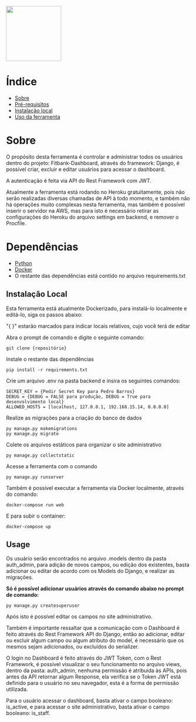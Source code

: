 <img src="https://lh3.googleusercontent.com/jxDT-_DeUCR3pk6FQckMpiRroDsUTzSWd4MfRBSiONeFwgZ56A2UEEESE4waG6ZDjHzRmpqGV8d_k6QeBxTSYNP4MpLgpPrCMJoVdvX9E2y04Gns5aFpyAVh3E9-eTJCkB-6gWxAKo6p2BEnqR2jK7m72C_nHYkWn3tQEw5rWHFm7pYoIxStqfRujIqxiuKJTkNXRJd6eo7SKdWyEUHJN50hnf4IWlrUVVssdkyGK4PPt-xirqagUaUxJIvdsL3HjIWjOv5K5hzZY5FA1EmXgtHPWjslD9w9ChGZWDoeycZIBIA5g0qnTy0HHWDIEPx71EDC-vJygh2gJtIYm2o8FFlEAz_k3sxayP3kd-3gmWlx-btKxWcYbVg9HRiGgbZljd-RrMuInm6ApoLcLQkYd171lPH8e9ix5EwJ-GSvj6lQQVjTIzUIXMtv7UhzTPj7Yz9IffgdeMkjiDvqT95mtMvLUMTw3_6eBjrvCFEuRMV4MZmmF8aR-_NxYLEa5brk-bN4O8PWUfD1xV9gQDivFSaFmO0M8sbxaxo917q6TcvzjowxoN-cTIa3EHepCjuzfBSrUs5uifeHKk-BFN38H-8JZAnIbwM8NbPUIPAkMcDgKOqtjSOVP7F64ECHIraOgWTIwd-wFp7nP6enWzYFv0msYPUIxuSpgxZBJqq8kM3CaUx8cQbsrSZajC_4zoNB960vJsbwUoU22D9uHKa0hrJlDdn9bsHBquZC_uDC9bD59nyKmnTwufSzlkkLvdP6cWhPNPbIQ1fBtwBEMX_iW0VZ1Zv95LACY-ZWgoAs3ZBK-INndywFRI45LrxGHjHwOiFU-1HAg_QWC-bl16iH-Y7eS_mkbeATPwxqFgrlJz_XWIiy1T8bPaIJxYaqRzDTV1W9I-PPZ1yTUhtmm-mgB8l4rSswPmYi5qDrCQ=s500-no?authuser=0" style="width: 150px; height: auto;"/>

# Índice

- [Sobre](#about)
- [Pré-requisitos](#prerequisites)
- [Instalação local](#getting_started)
- [Uso da ferramenta](#usage)

# Sobre <a name = "about"></a>

O propósito desta ferramenta é controlar e administrar todos os usuários dentro do projeto: Fitbank-Dashboard, através do framework: Django, é possível criar, excluir e editar usuários para acessar o dashboard.

A autenticação é feita via API do Rest Framework com JWT.

Atualmente a ferramenta está rodando no Heroku gratuitamente, pois não serão realizadas diversas chamadas de API à todo momento, e também não há operações muito complexas nesta ferramenta, mas também é possível inserir o servidor na AWS, mas para isto é necessário retirar as configurações do Heroku do arquivo settings em backend, e remover o Procfile.

# Dependências <a name="prerequisites"></a>

- [Python](https://www.python.org/)
- [Docker](https://www.docker.com/)
- O restante das dependências está contido no arquivo requirements.txt

## Instalação Local <a name = "getting_started"></a>

Esta ferramenta está atualmente Dockerizado, para instalá-lo localmente e editá-lo, siga os passos abaixo:

"{ }" estarão marcados para indicar locais relativos, cujo você terá de editar

Abra o prompt de comando e digite o seguinte comando:

```
git clone {repositório}
```

Instale o restante das dependências

```
pip install -r requirements.txt
```

Crie um arquivo .env na pasta backend e insira os seguintes comandos:
```
SECRET_KEY = {Pedir Secret Key para Pedro Barros}
DEBUG = {DEBUG = FALSE para produção, DEBUG = True para desenvolvimento local}
ALLOWED_HOSTS = [localhost, 127.0.0.1, 192.168.15.14, 0.0.0.0]
```

Realize as migrações para a criação do banco de dados
```
py manage.py makemigrations
py manage.py migrate
```

Colete os arquivos estáticos para organizar o site administrativo
```
py manage.py collectstatic
```

Acesse a ferramenta com o comando
```
py manage.py runserver
```

Também é possível executar a ferramenta via Docker localmente, através do comando:
```
docker-compose run web
```

E para subir o container:
```
docker-compose up
```

## Usage <a name = "usage"></a>

Os usuário serão encontrados no arquivo .models dentro da pasta auth_admin, para adição de novos campos, ou edição dos existentes, basta adicionar ou editar de acordo com os Models do Django, e realizar as migrações.

**Só é possível adicionar usuários através do comando abaixo no prompt de comando:**
```
py manage.py createsuperuser
```

Após isto é possível editar os campos no site administrativo.

Também é importante ressaltar que a comunicação com o Dashboard é feito através do Rest Framework API do Django, então ao adicionar, editar ou excluir algum campo ou algum atributo do model, é necessário que os mesmos sejam adicionados, ou excluídos do serializer.

O login no Dashboard é feito através do JWT Token, com o Rest Framework, é possível visualizar o seu funcionamento no arquivo views, dentro da pasta: auth_admin, nenhuma permissão é atribuida às APIs, pois antes da API retornar algum Response, ela verifica se o Token JWT está definido para o usuário no seu navegador, esta é a forma de permissão utilizada.

Para o usuário acessar o dashboard, basta ativar o campo booleano: is_active, e para acessar o site administrativo, basta ativar o campo booleano: is_staff.